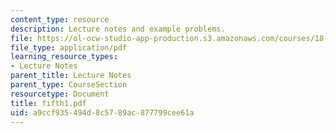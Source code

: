 ```yaml
---
content_type: resource
description: Lecture notes and example problems.
file: https://ol-ocw-studio-app-production.s3.amazonaws.com/courses/18-305-advanced-analytic-methods-in-science-and-engineering-fall-2004/a9ccf935494d8c5789ac877799cee61a_fifth1.pdf
file_type: application/pdf
learning_resource_types:
- Lecture Notes
parent_title: Lecture Notes
parent_type: CourseSection
resourcetype: Document
title: fifth1.pdf
uid: a9ccf935-494d-8c57-89ac-877799cee61a
---
```

